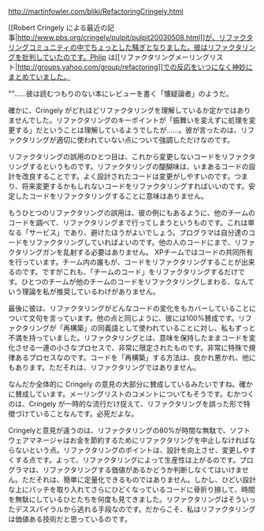 http://martinfowler.com/bliki/RefactoringCringely.html

[[Robert Cringely による最近の記事|http://www.pbs.org/cringely/pulpit/pulpit20030508.html]]が、リファクタリングコミュニティの中でちょっとした騒ぎとなりました。彼はリファクタリングを批判していたのです。Phlip は[[リファクタリングメーリングリスト|http://groups.yahoo.com/group/refactoring]]での反応をいつになく神妙にまとめていました。

""……彼は読むつもりのない本にレビューを書く「懐疑論者」のようだ。

確かに、Cringely がどれほどリファクタリングを理解しているか定かではありませんでした。リファクタリングのキーポイントが「振舞いを変えずに処理を変更する」だということは理解しているようでしたが……。彼が言ったのは、リファクタリングが適切に使われていない点について強調しただけなのです。

リファクタリングの誤用のひとつ目は、これから変更しないコードをリファクタリングするというものです。リファクタリングの醍醐味は、いまあるコードの設計を改良することです。よく設計されたコードは変更がしやすいのです。つまり、将来変更するかもしれないコードをリファクタリングすればいいのです。安定したコードをリファクタリングすることに意味はありません。

もうひとつのリファクタリングの誤用は、彼の例にもあるように、他のチームのコードを調べて、リファクタリングまで行ってしまうというものです。これは単なる「サービス」であり、避けたほうがよいでしょう。プログラマは自分達のコードをリファクタリングしていればよいのです。他の人のコードにまで、リファクタリングガンを乱射する必要はありません。 XPチームではコードの共同所有を行っています。チーム内の誰もが、コードをリファクタリングすることが出来るのです。ですがこれも、「チームのコード」をリファクタリングするだけです。ひとつのチームが他のチームのコードをリファクタリングしまわる、なんていう理論を私が推奨しているわけがありません。

最後に彼は、リファクタリングがどんなコードの変化をもカバーしていることについて文句を言っています。他の点と同じように、彼には100%賛成です。リファクタリングが「再構築」の同義語として使われていることに対し、私もずっと不満を持っていました。リファクタリングとは、意味を保持したままコードを変化させる一連の小さなプロセスで、非常に限定されたものです。非常に特殊で規律あるプロセスなのです。コードを「再構築」する方法は、良かれ悪かれ、他にもあります。ただそれは、リファクタリングではありません。

なんだか全体的に Cringely の意見の大部分に賛成しているみたいですね。確かに賛成しています。メーリングリストのコメントについてもそうです。むかつくのは、Cringely が一時的な流行だけ捉えて、リファクタリングを誤った形で特徴づけていることなんです。必死だよな。

Cringelyと意見が違うのは、リファクタリングの80%が時間な無駄で、ソフトウェアマネージャはお金を節約するためにリファクタリングを中止しなければならないという点。リファクタリングのポイントは、設計を向上させ、変更しやすくする点です。よって、リファクタリングによって生産性は上がるのです。プログラマは、リファクタリングする価値があるかどうか判断しなくてはいけません。ただそれは、簡単に定量化できるものではありません。しかし、ひどい設計な上にパッチを取り入れてさらにひどくなっているコードに骨折り損して、時間を無駄にしているひとたちを何度も見てきました。リファクタリングはそういったデススパイラルから逃れる手段なのです。だからこそ、私はリファクタリングは価値ある技術だと思っているのです。

